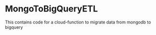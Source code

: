 # MongoToBigQueryETL
This contains code for a cloud-function to migrate data from mongodb to bigquery
